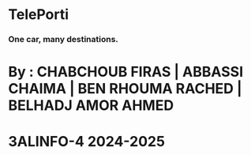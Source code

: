 # TelePorti
### One car, many destinations.

# By :  CHABCHOUB FIRAS | ABBASSI CHAIMA | BEN RHOUMA RACHED | BELHADJ AMOR AHMED 
# 3ALINFO-4 2024-2025
